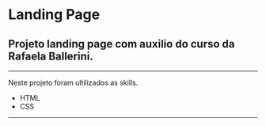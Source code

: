 # **Landing Page**
  
## Projeto landing page com auxilio do curso da Rafaela Ballerini.

***
Neste projeto foram ultilizados as skills.

* HTML
* CSS
***
